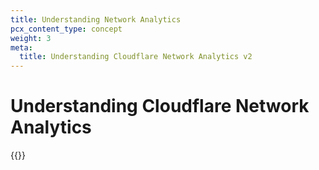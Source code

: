 ```yaml
---
title: Understanding Network Analytics
pcx_content_type: concept
weight: 3
meta:
  title: Understanding Cloudflare Network Analytics v2
---
```


# Understanding Cloudflare Network Analytics

{{<directory-listing>}}

